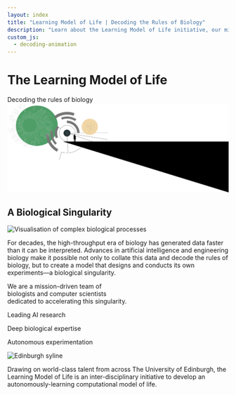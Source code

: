 ```yaml
---
layout: index
title: "Learning Model of Life | Decoding the Rules of Biology"
description: "Learn about the Learning Model of Life initiative, our mission to decode the rules of biology, and our interdisciplinary approach combining deep biological expertise with leading AI research."
custom_js:
  - decoding-animation
---
```


<div class="hero" id="home">
    <h1 class="hero-title">The Learning Model of Life</h1 >
    <div id="decoding-animation" class="decoding-animation">Decoding the rules of biology</div>
    <div class="index-image-container">
        <picture>
            <source media="(max-width: 600px)" srcset="/img/index_one_small.webp" fetchpriority="high">
            <source media="(min-width: 601px)" srcset="/img/index_one.webp">
            <img decoding="async" fetchpriority="high" src="/img/index_one.webp" alt="Artistic representation of biological data" class="index-image">
        </picture>
    </div>
    <section class="content-section" id="singularity">
        <div class="first-content-container">
            <h1 class="subhero-title">A Biological Singularity</h1>
            <img src="/img/index_two_small.webp"
                 srcset="/img/index_two_small.webp 480w,
                        /img/index_two_medium.webp 800w,
                        /img/index_two.webp 1200w"
                 sizes="(max-width: 480px) 100vw,
                        (max-width: 800px) 80vw,
                        (max-width: 1200px) 60vw,
                        50vw"
                 alt="Visualisation of complex biological processes" 
                 class="right-image">
            <div class="singularity">
                <p>For decades, the high-throughput era of biology has generated data faster than it can be interpreted. Advances in artificial intelligence and engineering biology make it possible not only to collate this data and decode the rules of biology, but to create a model that designs and conducts its own experiments—a biological singularity.</p>
            </div>
            <div class="mission">
                <p>We are a mission-driven team of<br>biologists and computer scientists<br>dedicated to accelerating this singularity.</p>
            </div>
        </div>
        <div class="second-content-container">
            <div class="strength1">
               <p>Leading AI research</p>
            </div>
            <div class="strength2">
               <p>Deep biological expertise</p>
            </div>
            <div class="strength3">
               <p>Autonomous experimentation</p>
            </div>
            <img src="/img/index_three_small.webp"
                 srcset="/img/index_three_small.webp 480w,
                         /img/index_three_medium.webp 800w,
                         /img/index_three.webp 1200w"
                 sizes="(max-width: 480px) 100vw,
                        (max-width: 800px) 80vw,
                        (max-width: 1200px) 60vw,
                        50vw"
                 alt="Edinburgh syline" 
                 class="left-image"
                 fetchpriority="low">
            <div class="uoe">
                <p>Drawing on world-class talent from across The University of Edinburgh, the Learning Model of Life is an inter-disciplinary initiative to develop an autonomously-learning computational model of life.</p>
            </div>
        </div>
    </section>
</div>




